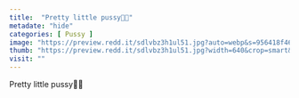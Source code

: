 ```yaml
---
title:  "Pretty little pussy🍒👅"
metadate: "hide"
categories: [ Pussy ]
image: "https://preview.redd.it/sdlvbz3h1ul51.jpg?auto=webp&s=956418f467a57c7b6878c17f461f2fdcd024299c"
thumb: "https://preview.redd.it/sdlvbz3h1ul51.jpg?width=640&crop=smart&auto=webp&s=555e148d7a2175047f50c003721938c9af8b66c8"
visit: ""
---
```

Pretty little pussy🍒👅
